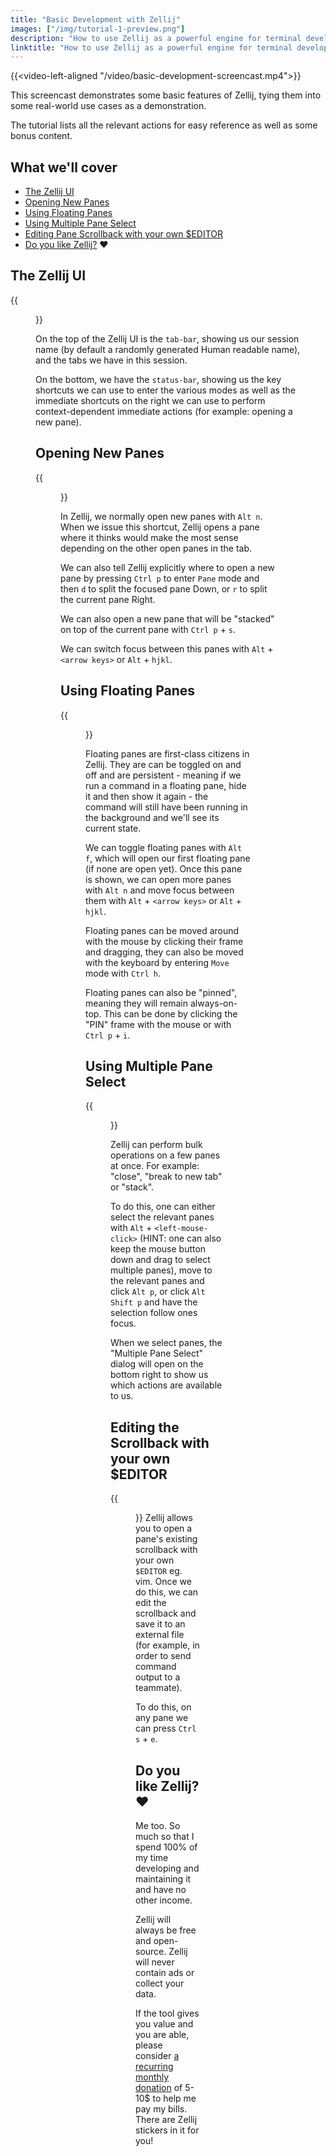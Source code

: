 ```yaml
---
title: "Basic Development with Zellij"
images: ["/img/tutorial-1-preview.png"]
description: "How to use Zellij as a powerful engine for terminal development"
linktitle: "How to use Zellij as a powerful engine for terminal development"
---
```

{{<video-left-aligned "/video/basic-development-screencast.mp4">}}

This screencast demonstrates some basic features of Zellij, tying them into some real-world use cases as a demonstration.

The tutorial lists all the relevant actions for easy reference as well as some bonus content.

## What we'll cover
- [The Zellij UI](#the-zellij-ui)
- [Opening New Panes](#opening-new-panes)
- [Using Floating Panes](#using-floating-panes)
- [Using Multiple Pane Select](#using-multiple-pane-select)
- [Editing Pane Scrollback with your own $EDITOR](#editing-the-scrollback-with-your-own-editor)
- [Do you like Zellij?](#do-you-like-zellij-) ❤️

## The Zellij UI
{{<figure src="/img/zellij-ui.png" class="center" style="max-width 995px;" alt="An image of the Zellij UI, with labels for the tab bar, the status bar and the session name">}}

On the top of the Zellij UI is the `tab-bar`, showing us our session name (by default a randomly generated Human readable name), and the tabs we have in this session.

On the bottom, we have the `status-bar`, showing us the key shortcuts we can use to enter the various modes as well as the immediate shortcuts on the right we can use to perform context-dependent immediate actions (for example: opening a new pane).

## Opening New Panes
{{<figure src="/img/zellij-new-panes.png" class="center" style="max-width 995px;" alt="An image of Zellij, demonstrating splitting panes to the right and down, as well as stacked panes (several panes on top of each other)">}}

In Zellij, we normally open new panes with `Alt n`. When we issue this shortcut, Zellij opens a pane where it thinks would make the most sense depending on the other open panes in the tab.

We can also tell Zellij explicitly where to open a new pane by pressing `Ctrl p` to enter `Pane` mode and then `d` to split the focused pane Down, or `r` to split the current pane Right.

We can also open a new pane that will be "stacked" on top of the current pane with `Ctrl p` + `s`.

We can switch focus between this panes with `Alt` + `<arrow keys>` or `Alt` + `hjkl`.

## Using Floating Panes
{{<figure src="/img/zellij-floating-panes.png" class="center" style="max-width 995px;" alt="An image of Zellij with a floating pane with text labels indicating where to toggle the pane as pinned (always on top), to toggle the floating surface and to open more floating panes.">}}

Floating panes are first-class citizens in Zellij. They are can be toggled on and off and are persistent - meaning if we run a command in a floating pane, hide it and then show it again - the command will still have been running in the background and we'll see its current state.

We can toggle floating panes with `Alt f`, which will open our first floating pane (if none are open yet). Once this pane is shown, we can open more panes with `Alt n` and move focus between them with `Alt` + `<arrow keys>` or `Alt` + `hjkl`.

Floating panes can be moved around with the mouse by clicking their frame and dragging, they can also be moved with the keyboard by entering `Move` mode with `Ctrl h`.

Floating panes can also be "pinned", meaning they will remain always-on-top. This can be done by clicking the "PIN" frame with the mouse or with `Ctrl p` + `i`.

## Using Multiple Pane Select
{{<figure src="/img/zellij-multiple-select.png" class="left" style="max-width 995px;" alt="An image of the multiple-select plugin, showing 2 selected panes and a list of actions that can be performed on them in bulk.">}}

Zellij can perform bulk operations on a few panes at once. For example: "close", "break to new tab" or "stack".

To do this, one can either select the relevant panes with `Alt` + `<left-mouse-click>` (HINT: one can also keep the mouse button down and drag to select multiple panes), move to the relevant panes and click `Alt p`, or click `Alt Shift p` and have the selection follow ones focus.

When we select panes, the "Multiple Pane Select" dialog will open on the bottom right to show us which actions are available to us.

## Editing the Scrollback with your own $EDITOR
{{<figure src="/img/tutorial-1-editing-scrollback.png" class="center" style="max-width 995px;" alt="An image of Zellij with a pane open to the vim editor editing its own scrollback">}}
Zellij allows you to open a pane's existing scrollback with your own `$EDITOR` eg. vim. Once we do this, we can edit the scrollback and save it to an external file (for example, in order to send command output to a teammate).

To do this, on any pane we can press `Ctrl s` + `e`.

## Do you like Zellij? ❤️
Me too. So much so that I spend 100% of my time developing and maintaining it and have no other income.

Zellij will always be free and open-source. Zellij will never contain ads or collect your data.

If the tool gives you value and you are able, please consider [a recurring monthly donation](https://github.com/sponsors/imsnif) of 5-10$ to help me pay my bills. There are Zellij stickers in it for you!
